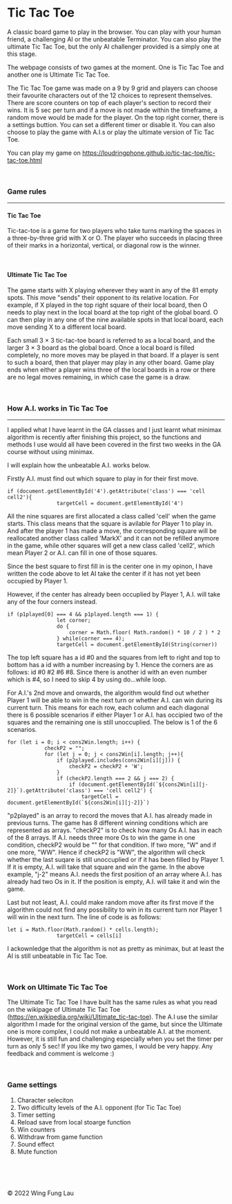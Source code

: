 # Tic Tac Toe

A classic board game to play in the browser. You can play with your human friend, a challenging AI or the unbeatable Terminator.
You can also play the ultimate Tic Tac Toe, but the only AI challenger provided is a simply one at this stage.

The webpage consists of two games at the moment. One is Tic Tac Toe and another one is Ultimate Tic Tac Toe. 

The Tic Tac Toe game was made on a 9 by 9 grid and players can choose their favourite characters out of the 12 choices to represent themselves. There are score counters on top of each player's section to record their wins. It is 5 sec per turn and if a move is not made within the timeframe, a random move would be made for the player. On the top right corner, there is a settings buttion. You can set a different timer or disable it. You can also choose to play the game with A.I.s or play the ultimate version of Tic Tac Toe.

You can play my game on https://loudringphone.github.io/tic-tac-toe/tic-tac-toe.html

<br />

### Game rules
---
#### Tic Tac Toe
Tic-tac-toe is a game for two players who take turns marking the spaces in a three-by-three grid with X or O. The player who succeeds in placing three of their marks in a horizontal, vertical, or diagonal row is the winner.

<br />

#### Ultimate Tic Tac Toe
The game starts with X playing wherever they want in any of the 81 empty spots. This move "sends" their opponent to its relative location. For example, if X played in the top right square of their local board, then O needs to play next in the local board at the top right of the global board. O can then play in any one of the nine available spots in that local board, each move sending X to a different local board.

Each small 3 × 3 tic-tac-toe board is referred to as a local board, and the larger 3 × 3 board as the global board. Once a local board is filled completely, no more moves may be played in that board. If a player is sent to such a board, then that player may play in any other board. Game play ends when either a player wins three of the local boards in a row or there are no legal moves remaining, in which case the game is a draw.

<br />

### How A.I. works in Tic Tac Toe
---
I applied what I have learnt in the GA classes and I just learnt what minimax algorithm is recently after finishing this project, so the functions and methods I use would all have been covered in the first two weeks in the GA course without using minimax.

I will explain how the unbeatable A.I. works below.

Firstly A.I. must find out which square to play in for their first move.
```
if (document.getElementById('4').getAttribute('class') === 'cell cell2'){
                targetCell = document.getElementById('4')
```
All the nine squares are first allocated a class called 'cell' when the game starts. This class means that the square is avilable for Player 1 to play in. And after the player 1 has made a move, the corresponding square will be reallocated another class called 'MarkX' and it can not be refilled anymore in the game, while other squares will get a new class called 'cell2', which mean Player 2 or A.I. can fill in one of those squares.

Since the best square to first fill in is the center one in my opinon, I have written the code above to let AI take the center if it has not yet been occupied by Player 1.

However, if the center has already been occuplied by Player 1, A.I. will take any of the four corners instead.
```
if (p1played[0] === 4 && p1played.length === 1) {
                let corner;
                do {
                    corner = Math.floor( Math.random() * 10 / 2 ) * 2
                } while(corner === 4);
                targetCell = document.getElementById(String(corner))
```
The top left square has a id #0 and the squares from left to right and top to bottom has a id with a number increasing by 1.
Hence the corners are as follows: id #0 #2 #6 #8. Since there is another id with an even number which is #4, so I need to skip 4 by using do...while loop.

For A.I.'s 2nd move and onwards, the algorithm would find out whether Player 1 will be able to win in the next turn or whether A.I. can win during its current turn.
This means for each row, each column and each diagonal there is 6 possible scenarios if either Player 1 or A.I. has occipied two of the squares and the remaining one is still unoccuplied.
The below is 1 of the 6 scenarios.
```
for (let i = 0; i < cons2Win.length; i++) {
            checkP2 = "";
            for (let j = 0; j < cons2Win[i].length; j++){
                if (p2played.includes(cons2Win[i][j])) {
                    checkP2 = checkP2 + 'W';
                }
                if (checkP2.length === 2 && j === 2) {
                    if (document.getElementById(`${cons2Win[i][j-2]}`).getAttribute('class') === 'cell cell2') {
                        targetCell = document.getElementById(`${cons2Win[i][j-2]}`)
```
"p2played" is an array to record the moves that A.I. has already made in previous turns.
The game has 8 different winning conditions which are represented as arrays. "checkP2" is to check how many Os A.I. has in each of the 8 arrays. If A.I. needs three more Os to win the game in one condition, checkP2 would be "" for that condition. If two more, "W" and if one more, "WW".
Hence if checkP2 is "WW", the algorithm will check whether the last suqare is still unoccuplied or if it has been filled by Player 1. If it is empty, A.I. will take that square and win the game.
In the above example, "j-2" means A.I. needs the first position of an array where A.I. has already had two Os in it. If the position is empty, A.I. will take it and win the game.


Last but not least, A.I. could make random move after its first move if the algorithm could not find any possibility to win in its current turn nor Player 1 will win in the next turn. The line of code is as follows:
```
let i = Math.floor(Math.random() * cells.length);
                targetCell = cells[i]
```
I ackownledge that the algorithm is not as pretty as minimax, but at least the AI is still unbeatable in Tic Tac Toe.

<br />

### Work on Ultimate Tic Tac Toe
The Ultimate Tic Tac Toe I have built has the same rules as what you read on the wikipage of Ultimate Tic Tac Toe (https://en.wikipedia.org/wiki/Ultimate_tic-tac-toe). The A.I use the similar algorithm I made for the original version of the game, but since the Ultimate one is more complex, I could not make a unbeatable A.I. at the moment. However, it is still fun and challenging especially when you set the timer per turn as only 5 sec! If you like my two games, I would be very happy. Any feedback and comment is welcome :)

<br />

### Game settings
1. Character seleciton
2. Two difficulty levels of the A.I. opponent (for Tic Tac Toe)
3. Timer setting
4. Reload save from local stoarge function
5. Win counters
6. Withdraw from game function
7. Sound effect
8. Mute function

<br />
<br />
<br />

© 2022 Wing Fung Lau

